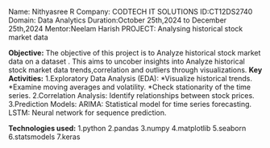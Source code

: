 Name: Nithyasree R
Company: CODTECH IT SOLUTIONS
ID:CT12DS2740
Domain: Data Analytics
Duration:October 25th,2024 to December 25th,2024
Mentor:Neelam Harish
PROJECT: Analysing historical stock market data 

**Objective:**
The objective of this project is to Analyze historical stock market data  on a dataset . This aims to uncober insights into Analyze historical stock market data trends,correlation and outliers through visualizations.
**Key Activities:**
1.Exploratory Data Analysis (EDA):
*Visualize historical trends.
*Examine moving averages and volatility.
*Check stationarity of the time series.
2.Correlation Analysis:
Identify relationships between stock prices.
3.Prediction Models:
ARIMA: Statistical model for time series forecasting.
LSTM: Neural network for sequence prediction.

 **Technologies used:**
  1.python
  2.pandas
  3.numpy
  4.matplotlib
  5.seaborn 
  6.statsmodels
  7.keras

